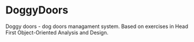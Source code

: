 # DoggyDoors
Doggy doors - dog doors managament system. Based on exercises in Head First Object-Oriented Analysis and Design.
